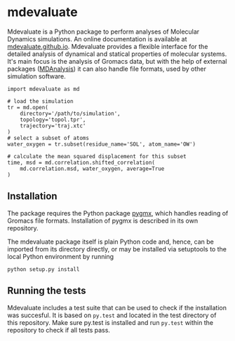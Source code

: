 # mdevaluate

Mdevaluate is a Python package to perform analyses of  Molecular Dynamics simulations.
An online documentation is available at [mdevaluate.github.io](https://mdevaluate.github.io).
Mdevaluate provides a flexible interface for the detailed analysis of dynamical and statical properties of molecular systems.
It's main focus is the analysis of Gromacs data, but with the help of external packages ([MDAnalysis](https://www.mdanalysis.org/)) 
it can also handle file formats, used by other simulation software.
	
	import mdevaluate as md

	# load the simulation
	tr = md.open(
		directory='/path/to/simulation',
		topology='topol.tpr',
		trajectory='traj.xtc'
	)
	# select a subset of atoms
	water_oxygen = tr.subset(residue_name='SOL', atom_name='OW')

	# calculate the mean squared displacement for this subset
	time, msd = md.correlation.shifted_correlation(
		md.correlation.msd, water_oxygen, average=True
	)


## Installation

The package requires the Python package [pygmx](https://github.com/mdevaluate/pygmx),
which handles reading of Gromacs file formats.
Installation of pygmx is described in its own repository.

The mdevaluate package itself is plain Python code and, hence, can be imported from its directory directly, 
or may be installed via setuptools to the local Python environment by running
	
	python setup.py install


## Running the tests

Mdevaluate includes a test suite that can be used to check if the installation was succesful.
It is based on `py.test` and located in the test directory of this repository.
Make sure py.test is installed and run `py.test` within the repository to check if all tests pass.


